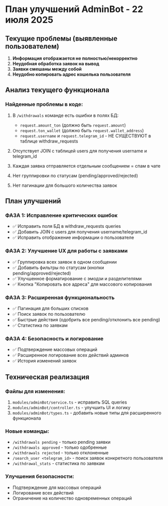# План улучшений AdminBot - 22 июля 2025

## Текущие проблемы (выявленные пользователем)
1. **Информация отображается не полностью/некорректно**
2. **Неудобная обработка заявок на вывод**
3. **Заявки смешаны между собой**
4. **Неудобно копировать адрес кошелька пользователя**

## Анализ текущего функционала

### Найденные проблемы в коде:
1. В `/withdrawals` команде есть ошибки в полях БД:
   - `request.amount_ton` (должно быть `request.amount`)
   - `request.ton_wallet` (должно быть `request.wallet_address`)
   - `request.username` и `request.telegram_id` - НЕ СУЩЕСТВУЮТ в таблице withdraw_requests

2. Отсутствует JOIN с таблицей users для получения username и telegram_id

3. Каждая заявка отправляется отдельным сообщением = спам в чате

4. Нет группировки по статусам (pending/approved/rejected)

5. Нет пагинации для большого количества заявок

## План улучшений

### ФАЗА 1: Исправление критических ошибок
- ✅ Исправить поля БД в withdraw_requests queries
- ✅ Добавить JOIN с users для получения username/telegram_id
- ✅ Исправить отображение информации о пользователе

### ФАЗА 2: Улучшение UX для работы с заявками
- ✅ Группировка всех заявок в одном сообщении
- ✅ Добавить фильтры по статусам (кнопки pending/approved/rejected)
- ✅ Улучшенное форматирование с эмодзи и разделителями
- ✅ Кнопка "Копировать все адреса" для массового копирования

### ФАЗА 3: Расширенная функциональность
- ✅ Пагинация для больших списков
- ✅ Поиск заявок по пользователю
- ✅ Быстрые действия (одобрить все pending/отклонить все pending)
- ✅ Статистика по заявкам

### ФАЗА 4: Безопасность и логирование
- ✅ Подтверждение массовых операций
- ✅ Расширенное логирование всех действий админов
- ✅ История изменений заявок

## Техническая реализация

### Файлы для изменения:
1. `modules/adminBot/service.ts` - исправить SQL queries
2. `modules/adminBot/controller.ts` - улучшить UI и логику
3. `modules/adminBot/types.ts` - добавить новые типы для расширенного функционала

### Новые команды:
- `/withdrawals pending` - только pending заявки
- `/withdrawals approved` - только одобренные
- `/withdrawals rejected` - только отклоненные
- `/search_user <telegram_id>` - поиск заявок конкретного пользователя
- `/withdrawal_stats` - статистика по заявкам

### Улучшения безопасности:
- Подтверждение для массовых операций
- Логирование всех действий
- Ограничение на количество одновременных операций